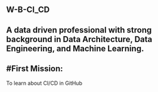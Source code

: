 ## W-B-CI_CD
**A data driven professional with strong background in Data Architecture, Data Engineering, and Machine Learning**.
----------------------
#First Mission:
----------------------
To learn about CI/CD in GitHub
